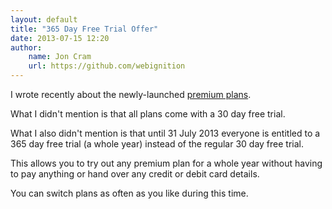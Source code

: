```yaml
---
layout: default
title: "365 Day Free Trial Offer"
date: 2013-07-15 12:20
author:
    name: Jon Cram
    url: https://github.com/webignition
---
```

    
I wrote recently about the newly-launched [premium plans](premium-plans-launched-and-why-they-exist/).

What I didn't mention is that all plans come with a 30 day free
trial.

What I also didn't mention is that until 31 July 2013 everyone is
entitled to a 365 day free trial (a whole year) instead of the regular
30 day free trial.

This allows you to try out any premium plan for a whole year without
having to pay anything or hand over any credit or debit card details.

You can switch plans as often as you like during this time.
